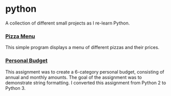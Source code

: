 # python
A collection of different small projects as I re-learn Python.

### [Pizza Menu](../pizza_menu/pizza_menu.py)
This simple program displays a menu of different pizzas and their prices.

### [Personal Budget](../personal_budget/personal_budget.py)
This assignment was to create a 6-category personal budget, consisting of annual and monthly amounts. The goal of the assignment was to demonstrate string formatting. I converted this assignment from Python 2 to Python 3.

